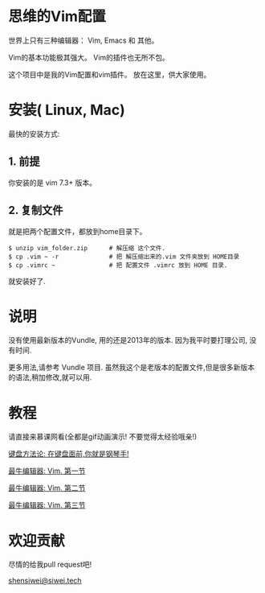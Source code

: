 # 思维的Vim配置

世界上只有三种编辑器： Vim, Emacs 和 其他。

Vim的基本功能极其强大。
Vim的插件也无所不包。

这个项目中是我的Vim配置和vim插件。 放在这里，供大家使用。

# 安装( Linux, Mac)

最快的安装方式:

## 1. 前提

你安装的是 vim 7.3+ 版本。

## 2. 复制文件

就是把两个配置文件，都放到home目录下。

```
$ unzip vim_folder.zip      # 解压缩 这个文件.
$ cp .vim ~ -r              # 把 解压缩出来的.vim 文件夹放到 HOME目录
$ cp .vimrc ~               # 把 配置文件 .vimrc 放到 HOME 目录.
```

就安装好了.

# 说明

没有使用最新版本的Vundle, 用的还是2013年的版本.  因为我平时要打理公司, 没有时间.

更多用法,请参考 Vundle 项目. 虽然我这个是老版本的配置文件,但是很多新版本的语法,稍加修改,就可以用.

# 教程

请直接来慕课网看(全都是gif动画演示! 不要觉得太经验哦亲!)

[键盘方法论:  在键盘面前,你就是钢琴手!  ](http://www.imooc.com/article/13277)

[最牛编辑器: Vim.  第一节](http://www.imooc.com/article/13269)

[最牛编辑器: Vim.  第二节](http://www.imooc.com/article/13272)

[最牛编辑器: Vim.  第三节](http://www.imooc.com/article/13275)

# 欢迎贡献

尽情的给我pull request吧!

shensiwei@siwei.tech

